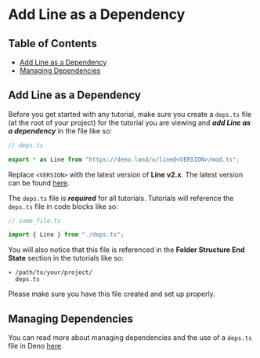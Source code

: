 # Add Line as a Dependency

## Table of Contents

- [Add Line as a Dependency](#add-line-as-a-dependency)
- [Managing Dependencies](#managing-dependencies)

## Add Line as a Dependency

Before you get started with any tutorial, make sure you create a `deps.ts` file
(at the root of your project) for the tutorial you are viewing and **_add Line
as a dependency_** in the file like so:

```typescript
// deps.ts

export * as Line from "https://deno.land/x/line@<VERSION>/mod.ts";
```

Replace `<VERSION>` with the latest version of **Line v2.x**. The latest version
can be found [here](https://github.com/drashland/line/releases/latest).

The `deps.ts` file is **_required_** for all tutorials. Tutorials will reference
the `deps.ts` file in code blocks like so:

```typescript
// some_file.ts

import { Line } from "./deps.ts";
```

You will also notice that this file is referenced in the **Folder Structure End
State** section in the tutorials like so:

```text
▾ /path/to/your/project/
  deps.ts
```

Please make sure you have this file created and set up properly.

## Managing Dependencies

You can read more about managing dependencies and the use of a `deps.ts` file in
Deno [here](https://deno.land/manual/examples/manage_dependencies).
